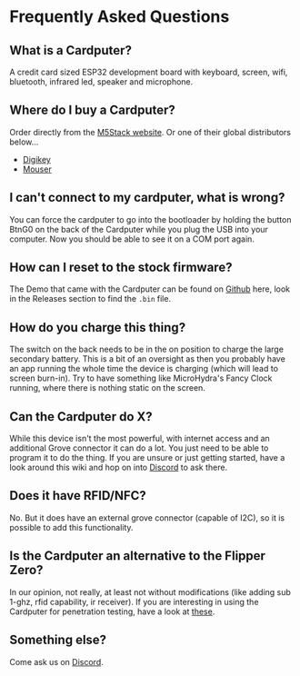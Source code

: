 # Frequently Asked Questions

## What is a Cardputer?

A credit card sized ESP32 development board with keyboard, screen, wifi, bluetooth, infrared led, speaker and microphone. 

## Where do I buy a Cardputer?

Order directly from the [M5Stack website][m5stack-shop]. Or one of their global distributors below...

- [Digikey](https://www.digikey.com/en/products/detail/m5stack-technology-co-ltd/K132/21702610)
- [Mouser](https://www.mouser.com/ProductDetail/M5Stack/K132)

## I can't connect to my cardputer, what is wrong?

You can force the cardputer to go into the bootloader by holding the button BtnG0 on the back of the Cardputer while you plug the USB into your computer. Now you should be able to see it on a COM port again.

## How can I reset to the stock firmware?

The Demo that came with the Cardputer can be found on [Github][userdemo] here, look in the Releases section to find the `.bin` file.

## How do you charge this thing?

The switch on the back needs to be in the on position to charge the large secondary battery. This is a bit of an oversight as then you probably have an app running the whole time the device is charging (which will lead to screen burn-in). Try to have something like MicroHydra's Fancy Clock running, where there is nothing static on the screen.

## Can the Cardputer do X?

While this device isn't the most powerful, with internet access and an additional Grove connector it can do a lot. You just need to be able to program it to do the thing. If you are unsure or just getting started, have a look around this wiki and hop on into [Discord][] to ask there.

## Does it have RFID/NFC?

No. But it does have an external grove connector (capable of I2C), so it is possible to add this functionality.

## Is the Cardputer an alternative to the Flipper Zero?

In our opinion, not really, at least not without modifications (like adding sub 1-ghz, rfid capability, ir receiver). If you are interesting in using the Cardputer for penetration testing, have a look at [these][pentesting].

## Something else?

Come ask us on [Discord][].


[Discord]: https://discord.com/invite/GJW8kYYJCg
[m5stack-shop]: https://shop.m5stack.com/products/m5stack-cardputer-kit-w-m5stamps3
[userdemo]: https://github.com/m5stack/M5Cardputer-UserDemo
[pentesting]: /firmware.html#pentesting-firmware
